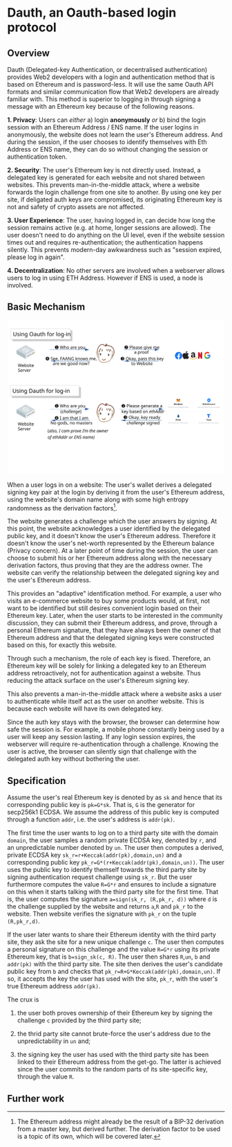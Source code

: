 # Dauth, an Oauth-based login protocol

## Overview

Dauth (Delegated-key Authentication, or decentralised authentication) provides Web2 developers with a login and authentication method that is based on Ethereum and is password-less. It will use the same Oauth API formats and similar communication flow that Web2 developers are already familiar with. This method is superior to logging in through signing a message with an Ethereum key because of the following reasons.

**1. Privacy**: Users can *either* a) login **anonymously** *or* b) bind the login session with an Ethereum Address / ENS name. If the user logins in anonymously, the website does not learn the user's Ethereum address. And during the session, if the user chooses to identify themselves with Eth Address or ENS name, they can do so without changing the session or authentication token.

**2. Security**: The user's Ethereum key is not directly used. Instead, a delegated key is generated for each website and not shared between websites. This prevents man-in-the-middle attack, where a website forwards the login challenge from one site to another. By using one key per site, if deligated auth keys are compromised, its originating Ethereum key is not and safety of crypto assets are not affected.

**3. User Experience**: The user, having logged in, can decide how long the session remains active (e.g. at home, longer sessions are allowed). The user doesn't need to do anything on the UI level, even if the website session times out and requires re-authentication; the authentication happens silently. This prevents modern-day awkwardness such as "session expired, please log in again".

**4. Decentralization**: No other servers are involved when a webserver allows users to log in using ETH Address. However if ENS is used, a node is involved.

## Basic Mechanism

![Communication Flow Chart](compared_with_oauth.svg "Compare DAuth with OAuth")

When a user logs in on a website:
The user's wallet derives a delegated signing key pair at the login by deriving it from the user's Ethereum address, using the website's domain name along with some high entropy randomness as the derivation factors[^1].

[^1]: The Ethereum address might already be the result of a BIP-32 derivation from a master key, but derived further. The derivation factor to be used is a topic of its own, which will be covered later.

The website generates a challenge which the user answers by signing. At this point, the website acknowledges a user identified by the delegated public key, and it doesn't know the user's Ethereum address. Therefore it doesn't know the user's net-worth represented by the Ethereum balance (Privacy concern).
At a later point of time during the session, the user can choose to submit his or her Ethereum address along with the necessary derivation factors, thus proving that they are the address owner. The website can verify the relationship between the delegated signing key and the user's Ethereum address.

This provides an "adaptive" identification method. For example, a user who visits an e-commerce website to buy some products would, at first, not want to be identified but still desires convenient login based on their Ethereum key. Later, when the user starts to be interested in the community discussion, they can submit their Ethereum address, and prove, through a personal Ethereum signature, that they have always been the owner of that Ethereum address and that the delegated signing keys were constructed based on this, for exactly this website.

Through such a mechanism, the role of each key is fixed. Therefore, an Ethereum key will be solely for linking a delegated key to an Ethereum address retroactively, not for authentication against a website. Thus reducing the attack surface on the user's Ethereum signing key.

This also prevents a man-in-the-middle attack where a website asks a user to authenticate while itself act as the user on another website. This is because each website will have its own delegated key.

Since the auth key stays with the browser, the browser can determine how safe the session is. For example, a mobile phone constantly being used by a user will keep any session lasting. If any login session expires, the webserver will require re-authentication through a challenge. Knowing the user is active, the browser can silently sign that challenge with the delegated auth key without bothering the user.

## Specification

Assume the user's real Ethereum key is denoted by as `sk` and hence that its corresponding public key is `pk=G*sk`. That is, `G` is the generator for secp256k1 ECDSA. We assume the address of this public key is computed through a function `addr`, i.e. the user's address is `addr(pk)`.

The first time the user wants to log on to a third party site with the domain `domain`, the user samples a random private ECDSA key, denoted by `r`, and an unpredictable number denoted by `un`. The user then computes a derived, private ECDSA key `sk_r=r+Keccak(addr(pk),domain,un)` and a corresponding public key `pk_r=G*(r+Keccak(addr(pk),domain,un))`. The user uses the public key to identify themself towards the third party site by signing authentication request challenge using `sk_r`. But the user furthermore computes the value `R=G*r` and ensures to include a signature on this when it starts talking with the third party site for the first time.
That is, the user computes the signature `a=sign(sk_r, (R,pk_r, d))` where `d` is the challenge supplied by the website and returns `a`,`R` and `pk_r` to the website. Then website verifies the signature with `pk_r` on the tuple `(R,pk_r,d)`.

If the user later wants to share their Ethereum identity with the third party site, they ask the site for a new unique challenge `c`. The user then computes a personal signature on this challenge and the value `R=G*r` using its private Ethereum key, that is `b=sign_sk(c, R)`. The user then shares `R`,`un`, `b` and `addr(pk)` with the third party site. The site then derives the user's candidate public key from `b` and checks that `pk_r=R+G*Keccak(addr(pk),domain,un)`. If so, it accepts the key the user has used with the site, `pk_r`, with the user's true Ethereum address `addr(pk)`.

The crux is

1. the user both proves ownership of their Ethereum key by signing the challenge `c` provided by the third party site;

2. the thrid party site cannot brute-force the user's address due to the unpredictability in `un` and;

3. the signing key the user has used with the third party site has been linked to their Ethereum address from the get-go. The latter is achieved since the user commits to the random parts of its site-specific key, through the value `R`.

## Further work
